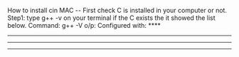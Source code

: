How to install cin MAC
-- First check C is installed in your computer or not.
Step1: type g++ -v on your terminal if the C exists the it showed the list below.
Command: g++ -V
o/p: 
Configured with: ****
****
****
****
